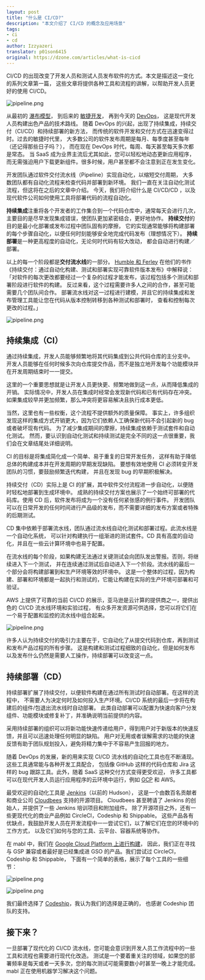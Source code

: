 ```yaml
---
layout: post
title: "什么是 CI/CD?"
description: "本文介绍了 CI/CD 的概念及应用场景"
tags:
- ci
- cd
author: Izzyazeri
translator: p01son6415
original: https://dzone.com/articles/what-is-cicd
---
```


CI/CD 的出现改变了开发人员和测试人员发布软件的方式。本文是描述这一变化的系列文章第一篇，
这些文章将提供各种工具和流程的讲解，以帮助开发人员更好的使用 CI/CD。

![pipeline.png](../../../images/articles/2019/04/2019-04-12-what-is-cicd/pic1.png)

从最初的 [瀑布模型](https://en.wikipedia.org/wiki/Waterfall_model)，
到后来的 [敏捷开发](https://en.wikipedia.org/wiki/Agile_software_development)，
再到今天的 [DevOps](https://aws.amazon.com/devops/what-is-devops/)，
这是现代开发人员构建出色产品的技术路线。
随着 DevOps 的兴起，出现了持续集成，持续交付（CI/CD）和持续部署的新方法，
而传统的软件开发和交付方式在迅速变得过时。过去的敏捷时代里，
大多数公司的软件发布周期是每月、每季度甚至每年（还记得那些日子吗？），
而在现在 DevOps 时代，每周、每天甚至每天多次都是常态。
当 SaaS 成为业界主流后尤其如此，您可以轻松地动态更新应用程序，
而无需强迫用户下载更新组件。很多时候，用户甚至都不会注意到正在发生变化。

开发团队通过软件交付流水线（Pipeline）实现自动化，以缩短交付周期，
大多数团队都有自动化流程来检查代码并部署到新环境。
我们一直在关注自动化测试流程，但这将在之后的文章中介绍。
今天，我们将介绍什么是 CI/CD/CD ，以及现代软件公司如何使用工具将部署代码的流程自动化。

**持续集成**注重将各个开发者的工作集合到一个代码仓库中，通常每天会进行几次，
主要目的是尽早发现集成错误，使团队更加紧密结合，更好地协作。
**持续交付**的目的是最小化部署或发布过程中团队固有的摩擦，
它的实现通常能够将构建部署的每个步骤自动化，以便任何时刻能够安全地完成代码发布（理想情况下）。
**持续部署**是一种更高程度的自动化，无论何时代码有较大改动，
都会自动进行构建／部署。

以上的每一个阶段都是**交付流水线**的一部分。
[Humble 和 Ferley](http://www.informit.com/articles/article.aspx?p=1621865&seqNum=2)
在他们的书作《持续交付：通过自动化构建、测试和部署实现可靠软件版本发布》中解释说：
「对软件的每次更改都要经过一个复杂的过程才能发布，该过程包括多个测试和部署阶段进行软件的构建。
反过来看，这个过程需要许多人之间的合作，甚至可能需要几个团队间合作。
部署流水线对这一过程进行建模，并且它的持续集成和发布管理工具能让您在代码从版本控制转移到各种测试和部署时，
查看和控制每次更改的过程。」

![pipeline.png](../../../images/articles/2019/04/2019-04-12-what-is-cicd/pic2.png)

## 持续集成（CI）

通过持续集成，开发人员能够频繁地将其代码集成到公共代码仓库的主分支中。
开发人员能够在任何时候多次向仓库提交作品，而不是独立地开发每个功能模块并在开发周期结束时一一提交。

这里的一个重要思想就是让开发人员更快更、频繁地做到这一点，从而降低集成的开销。
实际情况中，开发人员在集成时经常会发现新代码和已有代码存在冲突。
如果集成较早并更加频繁，那么冲突将更容易解决且执行成本更低。

当然，这里也有一些权衡，这个流程不提供额外的质量保障。
事实上，许多组织发现这样的集成方式开销更大，因为它们依赖人工确保新代码不会引起新的 bug 或者破坏现有代码。
为了减少集成期间的摩擦，持续集成依赖于测试套件和自动化测试。
然而，要认识到自动化测试和持续测试是完全不同的这一点很重要，我们会在文章结尾处详细说明。

CI 的目标是将集成简化成一个简单、易于重复的日常开发任务，
这样有助于降低总体的构建成本并在开发周期的早期发现缺陷。
要想有效地使用 CI 必须转变开发团队的习惯，要鼓励频繁迭代构建，
并且在发现 bug 的早期积极解决。

持续交付（CD）实际上是 CI 的扩展，其中软件交付流程进一步自动化，以便随时轻松地部署到生成环境中。
成熟的持续交付方案也展示了一个始终可部署的代码库。使用 CD 后，软件发布将成为一个没有任何紧张感的例行事件。
开发团队可以在日常开发的任何时间进行产品级的发布，而不需要详细的发布方案或者特殊的后期测试。

CD 集中依赖于部署流水线，团队通过流水线自动化测试和部署过程。此流水线是一个自动化系统，
可以针对构建执行一组渐进的测试套件。CD 具有高度的自动化，并且在一些云计算环境中也易于配置。

在流水线的每个阶段，如果构建无法通过关键测试会向团队发出警报。否则，将继续进入下一个测试，
并在连续通过测试后自动进入下一个阶段。流水线的最后一个部分会将构建部署到和生产环境等效的环境中。
这是一个整体的过程，因为构建、部署和环境都是一起执行和测试的，它能让构建在实际的生产环境可部署和可验证。

AWS 上提供了可靠的当前 CI/CD 的展示，亚马逊是云计算的提供商之一，提供出色的 CI/CD 流水线环境和实验过程，
有众多开发资源可供选择，您可以将它们在一个易于配置和监控的流水线中组合起来。

![pipeline.png](../../../images/articles/2019/04/2019-04-12-what-is-cicd/pic3.png)

许多人认为持续交付的吸引力主要在于，它自动化了从提交代码到仓库，再到测试和发布产品过程的所有步骤。
这是构建和测试过程细致的自动化，但是如何发布以及发布什么仍然是需要人工操作，持续部署可以改变这一点。

## 持续部署（CD）

持续部署扩展了持续交付，以便软件构建在通过所有测试时自动部署。在这样的流程中，
不需要人为决定何时及如何投入生产环境。CI/CD 系统的最后一步将在构建后的组件/包退出流水线时自动部署。
此类自动部署可以配置为快速向客户分发组件、功能模块或修复补丁，并准确说明当前提供的内容。

采用持续部署的组织可以将新功能快速传递给用户，得到用户对于新版本的快速反馈，并且可以迅速处理任何明显的缺陷。
用户对无用或者误解需求的功能的快速反馈有助于团队规划投入，避免将精力集中于不容易产生回报的地方。

随着 DevOps 的发展，新的用来实现 CI/CD 流水线的自动化工具也在不断涌现。这些工具通常能与各种开发工具配合，
包括像 GitHub 这样的代码仓库和 Jira 这样的 bug 跟踪工具。此外，随着 SaaS 这种交付方式变得更受欢迎，
许多工具都可以在现代开发人员运行应用程序的云环境中运行，例如 [GCP](https://cloud.google.com/) 和 AWS。

最受欢迎的自动化工具是 [Jenkins](https://jenkins.io/)（以前的 Hudson），
这是一个由数百名贡献者和商业公司 [Cloudbees](https://www.cloudbees.com/) 支持的开源项目。
Cloudbees 甚至聘请了 Jenkins 的创始人，并提供了一些 Jenkins 培训项目和附加组件。
除了开源项目之外，还有一些更现代化的商业产品例如 CircleCI，Codeship 和 Shippable。
这些产品各有优缺点，我鼓励开发人员在开发流程中一一尝试它们，以了解它们在您的环境中的工作方式，
以及它们如何与您的工具、云平台、容器系统等协作。

在 mabl 中，我们在 [Google Cloud Platform 上进行构建](https://www.mabl.com/blog/validating-100-million-pages-kubernetes)，
因此，我们正在寻找与 GSP 兼容或者最好是已经集成进 GSO 的产品。我们尝试过 CircleCI，Codeship 和 Shippable，
下面有一个简单的表格，展示了每个工具的一些细节：

![pipeline.png](../../../images/articles/2019/04/2019-04-12-what-is-cicd/pic4.png)

![pipeline.png](../../../images/articles/2019/04/2019-04-12-what-is-cicd/pic5.png)

我们最终选择了 [Codeship](http://codeship.com/)，我认为我们的选择是正确的，
也感谢 Codeship 团队的支持。

## 接下来？

一旦部署了现代化的 CI/CD 流水线，您可能会意识到开发人员工作流程中的一些工具和流程也需要进行现代化改造。
测试是一个要着重关注的领域，如果您的部署频率是每天或者一天多次，您的每次测试可能需要数小时甚至一晚上才能完成。
mabl 正在使用机器学习解决这个问题。

